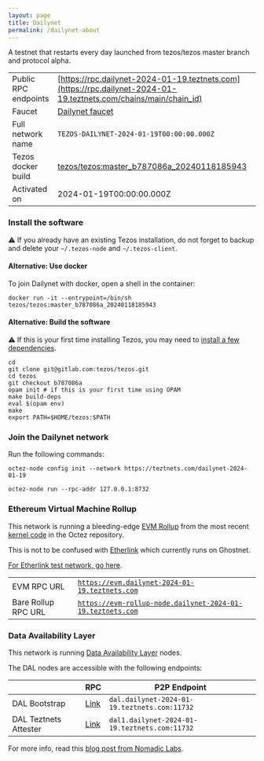 ```yaml
---
layout: page
title: Dailynet
permalink: /dailynet-about
---
```


A testnet that restarts every day launched from tezos/tezos master branch and protocol alpha.

| | |
|-------|---------------------|
| Public RPC endpoints | [https://rpc.dailynet-2024-01-19.teztnets.com](https://rpc.dailynet-2024-01-19.teztnets.com/chains/main/chain_id)<br/> |
| Faucet | [Dailynet faucet](https://faucet.dailynet-2024-01-19.teztnets.com) |
| Full network name | `TEZOS-DAILYNET-2024-01-19T00:00:00.000Z` |
| Tezos docker build | [tezos/tezos:master_b787086a_20240118185943](https://hub.docker.com/r/tezos/tezos/tags?page=1&ordering=last_updated&name=master_b787086a_20240118185943) |
| Activated on | 2024-01-19T00:00:00.000Z |





### Install the software

⚠️  If you already have an existing Tezos installation, do not forget to backup and delete your `~/.tezos-node` and `~/.tezos-client`.



#### Alternative: Use docker

To join Dailynet with docker, open a shell in the container:

```
docker run -it --entrypoint=/bin/sh tezos/tezos:master_b787086a_20240118185943
```

#### Alternative: Build the software

⚠️  If this is your first time installing Tezos, you may need to [install a few dependencies](https://tezos.gitlab.io/introduction/howtoget.html#setting-up-the-development-environment-from-scratch).

```
cd
git clone git@gitlab.com:tezos/tezos.git
cd tezos
git checkout b787086a
opam init # if this is your first time using OPAM
make build-deps
eval $(opam env)
make
export PATH=$HOME/tezos:$PATH
```

### Join the Dailynet network

Run the following commands:

```
octez-node config init --network https://teztnets.com/dailynet-2024-01-19

octez-node run --rpc-addr 127.0.0.1:8732
```


### Ethereum Virtual Machine Rollup

This network is running a bleeding-edge [EVM Rollup](https://docs.etherlink.com/welcome/what-is-etherlink) from the most recent [kernel code](https://gitlab.com/tezos/tezos/-/tree/master/etherlink) in the Octez repository.

This is not to be confused with [Etherlink](https://docs.etherlink.com/get-started/connect-your-wallet-to-etherlink) which currently runs on Ghostnet.

[For Etherlink test network, go here](https://docs.etherlink.com/get-started/connect-your-wallet-to-etherlink).

| | |
|-------|---------------------|
| EVM RPC URL | [`https://evm.dailynet-2024-01-19.teztnets.com`](https://evm.dailynet-2024-01-19.teztnets.com) |
| Bare Rollup RPC URL | [`https://evm-rollup-node.dailynet-2024-01-19.teztnets.com`](https://evm-rollup-node.dailynet-2024-01-19.teztnets.com/global/block/head) |




### Data Availability Layer

This network is running [Data Availability Layer](https://tezos.gitlab.io/shell/dal.html) nodes.


The DAL nodes are accessible with the following endpoints:

| | RPC | P2P Endpoint |
|------------|---------|--------------|
| DAL Bootstrap | [Link](https://dal-bootstrap-rpc.dailynet-2024-01-19.teztnets.com) | `dal.dailynet-2024-01-19.teztnets.com:11732` |
| DAL Teztnets Attester | [Link](https://dal-attester-rpc.dailynet-2024-01-19.teztnets.com) | `dal1.dailynet-2024-01-19.teztnets.com:11732` |


For more info, read this [blog post from Nomadic Labs](https://research-development.nomadic-labs.com/data-availability-layer-tezos.html).




